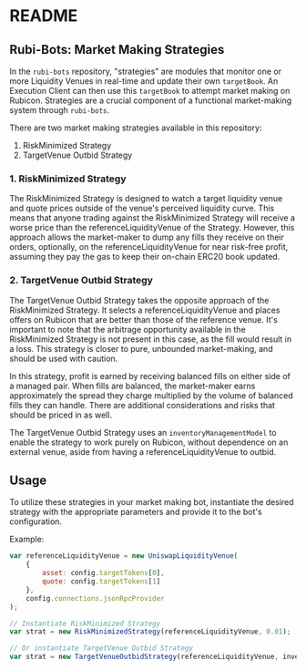 # README

## Rubi-Bots: Market Making Strategies

In the `rubi-bots` repository, "strategies" are modules that monitor one or more Liquidity Venues in real-time and update their own `targetBook`. An Execution Client can then use this `targetBook` to attempt market making on Rubicon. Strategies are a crucial component of a functional market-making system through `rubi-bots`.

There are two market making strategies available in this repository:

1. RiskMinimized Strategy
2. TargetVenue Outbid Strategy

### 1. RiskMinimized Strategy

The RiskMinimized Strategy is designed to watch a target liquidity venue and quote prices outside of the venue's perceived liquidity curve. This means that anyone trading against the RiskMinimized Strategy will receive a worse price than the referenceLiquidityVenue of the Strategy. However, this approach allows the market-maker to dump any fills they receive on their orders, optionally, on the referenceLiquidityVenue for near risk-free profit, assuming they pay the gas to keep their on-chain ERC20 book updated.

### 2. TargetVenue Outbid Strategy

The TargetVenue Outbid Strategy takes the opposite approach of the RiskMinimized Strategy. It selects a referenceLiquidityVenue and places offers on Rubicon that are better than those of the reference venue. It's important to note that the arbitrage opportunity available in the RiskMinimized Strategy is not present in this case, as the fill would result in a loss. This strategy is closer to pure, unbounded market-making, and should be used with caution.

In this strategy, profit is earned by receiving balanced fills on either side of a managed pair. When fills are balanced, the market-maker earns approximately the spread they charge multiplied by the volume of balanced fills they can handle. There are additional considerations and risks that should be priced in as well.

The TargetVenue Outbid Strategy uses an `inventoryManagementModel` to enable the strategy to work purely on Rubicon, without dependence on an external venue, aside from having a referenceLiquidityVenue to outbid.

## Usage

To utilize these strategies in your market making bot, instantiate the desired strategy with the appropriate parameters and provide it to the bot's configuration.

Example:

```javascript
var referenceLiquidityVenue = new UniswapLiquidityVenue(
    {
        asset: config.targetTokens[0],
        quote: config.targetTokens[1]
    },
    config.connections.jsonRpcProvider
);

// Instantiate RiskMinimized Strategy
var strat = new RiskMinimizedStrategy(referenceLiquidityVenue, 0.01);

// Or instantiate TargetVenue Outbid Strategy
var strat = new TargetVenueOutbidStrategy(referenceLiquidityVenue, inventoryManagementModel);
